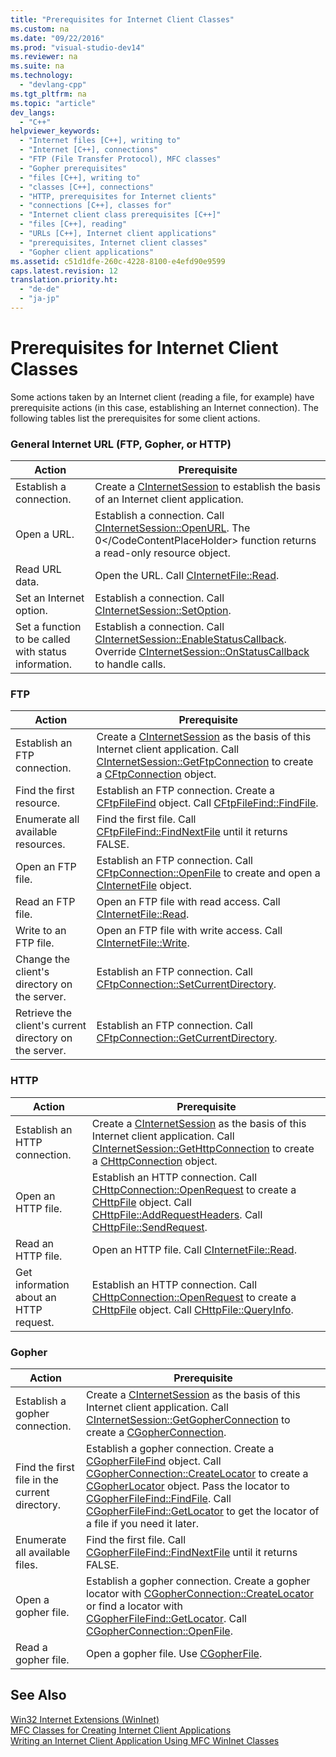 ```yaml
---
title: "Prerequisites for Internet Client Classes"
ms.custom: na
ms.date: "09/22/2016"
ms.prod: "visual-studio-dev14"
ms.reviewer: na
ms.suite: na
ms.technology: 
  - "devlang-cpp"
ms.tgt_pltfrm: na
ms.topic: "article"
dev_langs: 
  - "C++"
helpviewer_keywords: 
  - "Internet files [C++], writing to"
  - "Internet [C++], connections"
  - "FTP (File Transfer Protocol), MFC classes"
  - "Gopher prerequisites"
  - "files [C++], writing to"
  - "classes [C++], connections"
  - "HTTP, prerequisites for Internet clients"
  - "connections [C++], classes for"
  - "Internet client class prerequisites [C++]"
  - "files [C++], reading"
  - "URLs [C++], Internet client applications"
  - "prerequisites, Internet client classes"
  - "Gopher client applications"
ms.assetid: c51d1dfe-260c-4228-8100-e4efd90e9599
caps.latest.revision: 12
translation.priority.ht: 
  - "de-de"
  - "ja-jp"
---
```

# Prerequisites for Internet Client Classes
Some actions taken by an Internet client (reading a file, for example) have prerequisite actions (in this case, establishing an Internet connection). The following tables list the prerequisites for some client actions.  
  
### General Internet URL (FTP, Gopher, or HTTP)  
  
|Action|Prerequisite|  
|------------|------------------|  
|Establish a connection.|Create a [CInternetSession](../vs140/cinternetsession-class.md) to establish the basis of an Internet client application.|  
|Open a URL.|Establish a connection. Call [CInternetSession::OpenURL](../vs140/cinternetsession--openurl.md). The <CodeContentPlaceHolder>0\</CodeContentPlaceHolder> function returns a read-only resource object.|  
|Read URL data.|Open the URL. Call [CInternetFile::Read](../vs140/cinternetfile--read.md).|  
|Set an Internet option.|Establish a connection. Call [CInternetSession::SetOption](../vs140/cinternetsession--setoption.md).|  
|Set a function to be called with status information.|Establish a connection. Call [CInternetSession::EnableStatusCallback](../vs140/cinternetsession--enablestatuscallback.md). Override [CInternetSession::OnStatusCallback](../vs140/cinternetsession--onstatuscallback.md) to handle calls.|  
  
### FTP  
  
|Action|Prerequisite|  
|------------|------------------|  
|Establish an FTP connection.|Create a [CInternetSession](../vs140/cinternetsession-class.md) as the basis of this Internet client application. Call [CInternetSession::GetFtpConnection](../vs140/cinternetsession--getftpconnection.md) to create a [CFtpConnection](../vs140/cftpconnection-class.md) object.|  
|Find the first resource.|Establish an FTP connection. Create a [CFtpFileFind](../vs140/cftpfilefind-class.md) object. Call [CFtpFileFind::FindFile](../vs140/cftpfilefind--findfile.md).|  
|Enumerate all available resources.|Find the first file. Call [CFtpFileFind::FindNextFile](../vs140/cftpfilefind--findnextfile.md) until it returns FALSE.|  
|Open an FTP file.|Establish an FTP connection. Call [CFtpConnection::OpenFile](../vs140/cftpconnection--openfile.md) to create and open a [CInternetFile](../vs140/cinternetfile-class.md) object.|  
|Read an FTP file.|Open an FTP file with read access. Call [CInternetFile::Read](../vs140/cinternetfile--read.md).|  
|Write to an FTP file.|Open an FTP file with write access. Call [CInternetFile::Write](../vs140/cinternetfile--write.md).|  
|Change the client's directory on the server.|Establish an FTP connection. Call [CFtpConnection::SetCurrentDirectory](../vs140/cftpconnection--setcurrentdirectory.md).|  
|Retrieve the client's current directory on the server.|Establish an FTP connection. Call [CFtpConnection::GetCurrentDirectory](../vs140/cftpconnection--getcurrentdirectory.md).|  
  
### HTTP  
  
|Action|Prerequisite|  
|------------|------------------|  
|Establish an HTTP connection.|Create a [CInternetSession](../vs140/cinternetsession-class.md) as the basis of this Internet client application. Call [CInternetSession::GetHttpConnection](../vs140/cinternetsession--gethttpconnection.md) to create a [CHttpConnection](../vs140/chttpconnection-class.md) object.|  
|Open an HTTP file.|Establish an HTTP connection. Call [CHttpConnection::OpenRequest](../vs140/chttpconnection--openrequest.md) to create a [CHttpFile](../vs140/chttpfile-class.md) object. Call [CHttpFile::AddRequestHeaders](../vs140/chttpfile--addrequestheaders.md). Call [CHttpFile::SendRequest](../vs140/chttpfile--sendrequest.md).|  
|Read an HTTP file.|Open an HTTP file. Call [CInternetFile::Read](../vs140/cinternetfile--read.md).|  
|Get information about an HTTP request.|Establish an HTTP connection. Call [CHttpConnection::OpenRequest](../vs140/chttpconnection--openrequest.md) to create a [CHttpFile](../vs140/chttpfile-class.md) object. Call [CHttpFile::QueryInfo](../vs140/chttpfile--queryinfo.md).|  
  
### Gopher  
  
|Action|Prerequisite|  
|------------|------------------|  
|Establish a gopher connection.|Create a [CInternetSession](../vs140/cinternetsession-class.md) as the basis of this Internet client application. Call [CInternetSession::GetGopherConnection](../vs140/cinternetsession--getgopherconnection.md) to create a [CGopherConnection](../vs140/cgopherconnection-class.md).|  
|Find the first file in the current directory.|Establish a gopher connection. Create a [CGopherFileFind](../vs140/cgopherfilefind-class.md) object. Call [CGopherConnection::CreateLocator](../vs140/cgopherconnection--createlocator.md) to create a [CGopherLocator](../vs140/cgopherlocator-class.md) object. Pass the locator to [CGopherFileFind::FindFile](../vs140/cgopherfilefind--findfile.md). Call [CGopherFileFind::GetLocator](../vs140/cgopherfilefind--getlocator.md) to get the locator of a file if you need it later.|  
|Enumerate all available files.|Find the first file. Call [CGopherFileFind::FindNextFile](../vs140/cgopherfilefind--findnextfile.md) until it returns FALSE.|  
|Open a gopher file.|Establish a gopher connection. Create a gopher locator with [CGopherConnection::CreateLocator](../vs140/cgopherconnection--createlocator.md) or find a locator with [CGopherFileFind::GetLocator](../vs140/cgopherfilefind--getlocator.md). Call [CGopherConnection::OpenFile](../vs140/cgopherconnection--openfile.md).|  
|Read a gopher file.|Open a gopher file. Use [CGopherFile](../vs140/cgopherfile-class.md).|  
  
## See Also  
 [Win32 Internet Extensions (WinInet)](../vs140/win32-internet-extensions--wininet-.md)   
 [MFC Classes for Creating Internet Client Applications](../vs140/mfc-classes-for-creating-internet-client-applications.md)   
 [Writing an Internet Client Application Using MFC WinInet Classes](../vs140/writing-an-internet-client-application-using-mfc-wininet-classes.md)